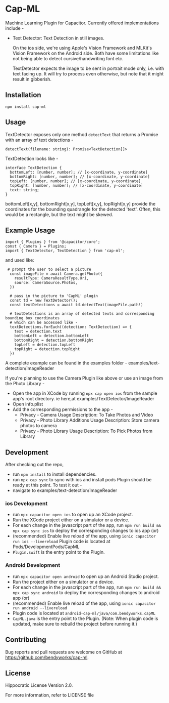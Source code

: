 # Cap-ML

Machine Learning Plugin for Capacitor. Currently offered implementations include -
  - Text Detector: Text Detection in still images.

    On the ios side, we're using Apple's Vision Framework and MLKit's Vision Framework on the Android side. Both have some limitations like not being able to detect cursive/handwriting font etc.

    TextDetector expects the image to be sent in portrait mode only, i.e. with text facing up. It will try to process even otherwise, but note that it might result in gibberish.

## Installation

```
npm install cap-ml
```

## Usage

TextDetector exposes only one method `detectText` that returns a Promise with an array of text detections -
```
detectText(filename: string): Promise<TextDetection[]>

```
TextDetection looks like  -
```
interface TextDetection {
  bottomLeft: [number, number]; // [x-coordinate, y-coordinate]
  bottomRight: [number, number]; // [x-coordinate, y-coordinate]
  topLeft: [number, number]; // [x-coordinate, y-coordinate]
  topRight: [number, number]; // [x-coordinate, y-coordinate]
  text: string;
}
```
bottomLeft[x,y], bottomRight[x,y], topLeft[x,y], topRight[x,y] provide the coordinates for the bounding quadrangle for the detected 'text'. Often, this would be a rectangle, but the text might be skewed.


## Example Usage

```
import { Plugins } from '@capacitor/core';
const { Camera } = Plugins;
import { TextDetector, TextDetection } from 'cap-ml';
```

and used like:

```
 # prompt the user to select a picture
  const imageFile = await Camera.getPhoto({
    resultType: CameraResultType.Uri,
    source: CameraSource.Photos,
  })

  # pass in the picture to 'CapML' plugin
  const td = new TextDetector();
  const textDetections = await td.detectText(imageFile.path!)

  # textDetections is an array of detected texts and corresponding bounding box coordinates
  # which can be accessed like -
  textDetections.forEach((detection: TextDetection) => {
    text = detection.text
    bottomLeft = detection.bottomLeft
    bottomRight = detection.bottomRight
    topLeft = detection.topLeft
    topRight = detection.topRight
  })
```
  A complete example can be found in the examples folder - examples/text-detection/ImageReader

  If you're planning to use the Camera Plugin like above or use an image from the Photo Library -
  - Open the app in XCode by running `npx cap open ios` from the sample app's root directory. ie here,at examples/TextDetector/ImageReader
  - Open info.plist
  - Add the corresponding permissions to the app -
    - Privacy - Camera Usage Description: To Take Photos and Video
    - Privacy - Photo Library Additions Usage Description: Store camera photos to camera
    - Privacy - Photo Library Usage Description: To Pick Photos from Library

## Development

After checking out the repo,
  - run `npm install` to install dependencies.
  - run `npx cap sync` to sync with ios and install pods
  Plugin should be ready at this point. To test it out -
  - navigate to examples/text-detection/ImageReader

  ### ios Development
  - run `npx capacitor open ios` to open up an XCode project.
  - Run the XCode project either on a simulator or a device.
  - For each change in the javascript part of the app, run `npm run build && npx cap sync ios` to deploy the corresponding changes to ios app
    (or)
  - (recommended) Enable live reload of the app, using `ionic capacitor run ios --livereload`
  Plugin code is located at Pods/DevelopmentPods/CapML
  - `Plugin.swift` is the entry point to the Plugin.

  ### Android Development
  - run `npx capacitor open android` to open up an Android Studio project.
  - Run the project either on a simulator or a device.
  - For each change in the javascript part of the app, run `npm run build && npx cap sync android` to deploy the corresponding changes to android app
    (or)
  - (recommended) Enable live reload of the app, using `ionic capacitor run android --livereload`
  - Plugin code is located at `android-cap-ml/java/com.bendyworks.capML`
  - `CapML.java` is the entry point to the Plugin.
    (Note: When plugin code is updated, make sure to rebuild the project before running it.)

## Contributing

Bug reports and pull requests are welcome on GitHub at https://github.com/bendyworks/cap-ml.


## License
Hippocratic License Version 2.0.

For more information, refer to LICENSE file
